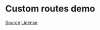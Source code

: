 # Custom routes demo

[Source](https://github.com/vercel/next.js/tree/canary/test/integration/custom-routes)
[License](https://github.com/vercel/next.js/tree/canary/license)
